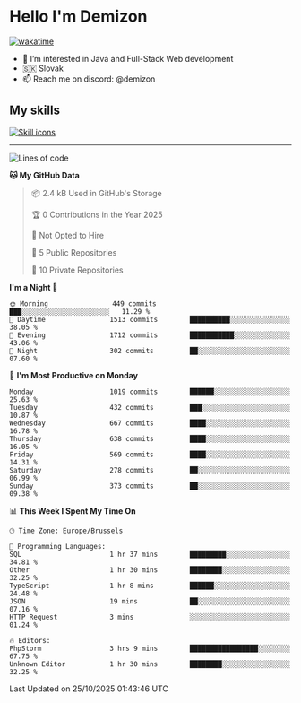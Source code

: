 # Hello I'm Demizon
[![wakatime](https://wakatime.com/badge/user/6ad1949f-d6d7-44f9-9eee-c35e54cc499b.svg)](https://wakatime.com/@6ad1949f-d6d7-44f9-9eee-c35e54cc499b)
- 👀 I’m interested in Java and Full-Stack Web development
- 🇸🇰 Slovak
- 📫 Reach me on discord: @demizon

## My skills
[![Skill icons](https://skillicons.dev/icons?i=java,js,ts,html,css,react,nextjs,tailwind,supabase,py,git,docker,linux,mysql,postgres,mongo&theme=dark)](https://github.com/Demizon3433)

---

<!--START_SECTION:waka-->
![Lines of code](https://img.shields.io/badge/From%20Hello%20World%20I%27ve%20Written-1.4%20million%20lines%20of%20code-blue)

**🐱 My GitHub Data** 

> 📦 2.4 kB Used in GitHub's Storage 
 > 
> 🏆 0 Contributions in the Year 2025
 > 
> 🚫 Not Opted to Hire
 > 
> 📜 5 Public Repositories 
 > 
> 🔑 10 Private Repositories 
 > 
**I'm a Night 🦉** 

```text
🌞 Morning                449 commits         ███░░░░░░░░░░░░░░░░░░░░░░   11.29 % 
🌆 Daytime                1513 commits        ██████████░░░░░░░░░░░░░░░   38.05 % 
🌃 Evening                1712 commits        ███████████░░░░░░░░░░░░░░   43.06 % 
🌙 Night                  302 commits         ██░░░░░░░░░░░░░░░░░░░░░░░   07.60 % 
```
📅 **I'm Most Productive on Monday** 

```text
Monday                   1019 commits        ██████░░░░░░░░░░░░░░░░░░░   25.63 % 
Tuesday                  432 commits         ███░░░░░░░░░░░░░░░░░░░░░░   10.87 % 
Wednesday                667 commits         ████░░░░░░░░░░░░░░░░░░░░░   16.78 % 
Thursday                 638 commits         ████░░░░░░░░░░░░░░░░░░░░░   16.05 % 
Friday                   569 commits         ████░░░░░░░░░░░░░░░░░░░░░   14.31 % 
Saturday                 278 commits         ██░░░░░░░░░░░░░░░░░░░░░░░   06.99 % 
Sunday                   373 commits         ██░░░░░░░░░░░░░░░░░░░░░░░   09.38 % 
```


📊 **This Week I Spent My Time On** 

```text
🕑︎ Time Zone: Europe/Brussels

💬 Programming Languages: 
SQL                      1 hr 37 mins        █████████░░░░░░░░░░░░░░░░   34.81 % 
Other                    1 hr 30 mins        ████████░░░░░░░░░░░░░░░░░   32.25 % 
TypeScript               1 hr 8 mins         ██████░░░░░░░░░░░░░░░░░░░   24.48 % 
JSON                     19 mins             ██░░░░░░░░░░░░░░░░░░░░░░░   07.16 % 
HTTP Request             3 mins              ░░░░░░░░░░░░░░░░░░░░░░░░░   01.24 % 

🔥 Editors: 
PhpStorm                 3 hrs 9 mins        █████████████████░░░░░░░░   67.75 % 
Unknown Editor           1 hr 30 mins        ████████░░░░░░░░░░░░░░░░░   32.25 % 
```


 Last Updated on 25/10/2025 01:43:46 UTC
<!--END_SECTION:waka-->
